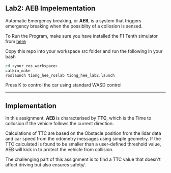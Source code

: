 ## Lab2: AEB Impelementation
Automatic Emergency breaking, or **AEB**, is a system that triggers emergency breaking when the possiblity of a collosion is sensed.

To Run the Program, make sure you have installed the F1 Tenth simulator from [here](https://f1tenth.readthedocs.io/en/stable/going_forward/simulator/sim_install.html)

Copy this repo into your workspace src folder and run the following in your bash 
```bash 
cd <your_ros_workspace>
catkin_make 
roslaunch tiong_hee_roslab tiong_hee_lab2.launch 
```

Press K to control the car using standard WASD control




***

## Implementation

 In this assignment, **AEB** is characterised by **TTC**, which is the Time to collosion if the vehicle follows the current direction. 


Calculations of TTC are based on the Obstacle position from the lidar data and car speed from the odometry messages using simple geometry. If the TTC calculated is found to be smaller than a user-defined threshold value, AEB will kick in to protect the vehicle from collision. 

The challenging part of this assignment is to find a TTC value that doesn't affect driving but also ensures safety/. 

